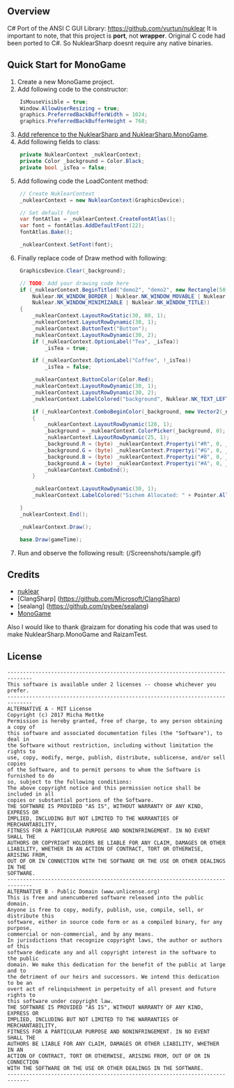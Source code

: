 ## Overview

C# Port of the ANSI C GUI Library: https://github.com/vurtun/nuklear
It is important to note, that this project is **port**, not **wrapper**. Original C code had been ported to C#. So NuklearSharp doesnt require any native binaries.

## Quick Start for MonoGame
1. Create a new MonoGame project.
2. Add following code to the constructor:
```c#
	IsMouseVisible = true;
	Window.AllowUserResizing = true;
	graphics.PreferredBackBufferWidth = 1024;
	graphics.PreferredBackBufferHeight = 768;
```	
3. [Add reference to the NuklearSharp and NuklearSharp.MonoGame](https://github.com/rds1983/NuklearSharp/wiki/Adding-Reference-to-NuklearSharp).
4. Add following fields to class:
```c#
	private NuklearContext _nuklearContext;
	private Color _background = Color.Black;
	private bool _isTea = false;
```
5. Add following code the LoadContent method:
```c#
	// Create NuklearContext
	_nuklearContext = new NuklearContext(GraphicsDevice);

	// Set default font
	var fontAtlas = _nuklearContext.CreateFontAtlas();
	var font = fontAtlas.AddDefaultFont(22);
	fontAtlas.Bake();

	_nuklearContext.SetFont(font);
```
6. Finally replace code of Draw method with following:
```c#			
	GraphicsDevice.Clear(_background);

	// TODO: Add your drawing code here
	if (_nuklearContext.BeginTitled("demo2", "demo2", new Rectangle(50, 50, 600, 400),
		Nuklear.NK_WINDOW_BORDER | Nuklear.NK_WINDOW_MOVABLE | Nuklear.NK_WINDOW_SCALABLE |
		Nuklear.NK_WINDOW_MINIMIZABLE | Nuklear.NK_WINDOW_TITLE))
	{
		_nuklearContext.LayoutRowStatic(30, 80, 1);
		_nuklearContext.LayoutRowDynamic(30, 1);
		_nuklearContext.ButtonText("Button");
		_nuklearContext.LayoutRowDynamic(30, 2);
		if (_nuklearContext.OptionLabel("Tea", _isTea))
			_isTea = true;

		if (_nuklearContext.OptionLabel("Coffee", !_isTea))
			_isTea = false;

		_nuklearContext.ButtonColor(Color.Red);
		_nuklearContext.LayoutRowDynamic(30, 1);
		_nuklearContext.LayoutRowDynamic(30, 2);
		_nuklearContext.LabelColored("background", Nuklear.NK_TEXT_LEFT, _background);

		if (_nuklearContext.ComboBeginColor(_background, new Vector2(_nuklearContext.WidgetWidth(), 400)))
		{
			_nuklearContext.LayoutRowDynamic(120, 1);
			_background = _nuklearContext.ColorPicker(_background, 0);
			_nuklearContext.LayoutRowDynamic(25, 1);
			_background.R = (byte) _nuklearContext.Propertyi("#R", 0, _background.R, 255, 1, 1);
			_background.G = (byte) _nuklearContext.Propertyi("#G", 0, _background.G, 255, 1, 1);
			_background.B = (byte) _nuklearContext.Propertyi("#B", 0, _background.B, 255, 1, 1);
			_background.A = (byte) _nuklearContext.Propertyi("#A", 0, _background.A, 255, 1, 1);
			_nuklearContext.ComboEnd();
		}

		_nuklearContext.LayoutRowDynamic(30, 1);
		_nuklearContext.LabelColored("Sichem Allocated: " + Pointer.AllocatedTotal, Nuklear.NK_TEXT_LEFT, _background);

	}
	_nuklearContext.End();

	_nuklearContext.Draw();

	base.Draw(gameTime);
```
7. Run and observe the following result: (/Screenshots/sample.gif)

## Credits
* [nuklear](https://github.com/vurtun/nuklear)
* [ClangSharp] (https://github.com/Microsoft/ClangSharp)
* [sealang] (https://github.com/pybee/sealang)
* [MonoGame](http://www.monogame.net/)

Also I would like to thank @raizam for donating his code that was used to make NuklearSharp.MonoGame and RaizamTest.

## License
```
------------------------------------------------------------------------------
This software is available under 2 licenses -- choose whichever you prefer.
------------------------------------------------------------------------------
ALTERNATIVE A - MIT License
Copyright (c) 2017 Micha Mettke
Permission is hereby granted, free of charge, to any person obtaining a copy of
this software and associated documentation files (the "Software"), to deal in
the Software without restriction, including without limitation the rights to
use, copy, modify, merge, publish, distribute, sublicense, and/or sell copies
of the Software, and to permit persons to whom the Software is furnished to do
so, subject to the following conditions:
The above copyright notice and this permission notice shall be included in all
copies or substantial portions of the Software.
THE SOFTWARE IS PROVIDED "AS IS", WITHOUT WARRANTY OF ANY KIND, EXPRESS OR
IMPLIED, INCLUDING BUT NOT LIMITED TO THE WARRANTIES OF MERCHANTABILITY,
FITNESS FOR A PARTICULAR PURPOSE AND NONINFRINGEMENT. IN NO EVENT SHALL THE
AUTHORS OR COPYRIGHT HOLDERS BE LIABLE FOR ANY CLAIM, DAMAGES OR OTHER
LIABILITY, WHETHER IN AN ACTION OF CONTRACT, TORT OR OTHERWISE, ARISING FROM,
OUT OF OR IN CONNECTION WITH THE SOFTWARE OR THE USE OR OTHER DEALINGS IN THE
SOFTWARE.
------------------------------------------------------------------------------
ALTERNATIVE B - Public Domain (www.unlicense.org)
This is free and unencumbered software released into the public domain.
Anyone is free to copy, modify, publish, use, compile, sell, or distribute this
software, either in source code form or as a compiled binary, for any purpose,
commercial or non-commercial, and by any means.
In jurisdictions that recognize copyright laws, the author or authors of this
software dedicate any and all copyright interest in the software to the public
domain. We make this dedication for the benefit of the public at large and to
the detriment of our heirs and successors. We intend this dedication to be an
overt act of relinquishment in perpetuity of all present and future rights to
this software under copyright law.
THE SOFTWARE IS PROVIDED "AS IS", WITHOUT WARRANTY OF ANY KIND, EXPRESS OR
IMPLIED, INCLUDING BUT NOT LIMITED TO THE WARRANTIES OF MERCHANTABILITY,
FITNESS FOR A PARTICULAR PURPOSE AND NONINFRINGEMENT. IN NO EVENT SHALL THE
AUTHORS BE LIABLE FOR ANY CLAIM, DAMAGES OR OTHER LIABILITY, WHETHER IN AN
ACTION OF CONTRACT, TORT OR OTHERWISE, ARISING FROM, OUT OF OR IN CONNECTION
WITH THE SOFTWARE OR THE USE OR OTHER DEALINGS IN THE SOFTWARE.
-----------------------------------------------------------------------------
```

